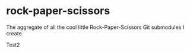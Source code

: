 # rock-paper-scissors
The aggregate of all the cool little Rock-Paper-Scissors Git submodules I create.

Test2
